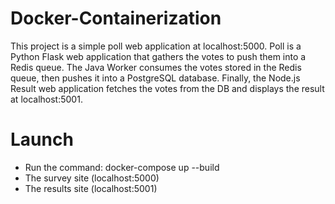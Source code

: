 # Docker-Containerization
This project is a simple poll web application at localhost:5000.
Poll is a Python Flask web application that gathers the votes to push them into a Redis queue.
The Java Worker consumes the votes stored in the Redis queue, then pushes it into a PostgreSQL database.
Finally, the Node.js Result web application fetches the votes from the DB and displays the result at localhost:5001.

# Launch #
- Run the command: docker-compose up --build
- The survey site (localhost:5000)
- The results site (localhost:5001)
